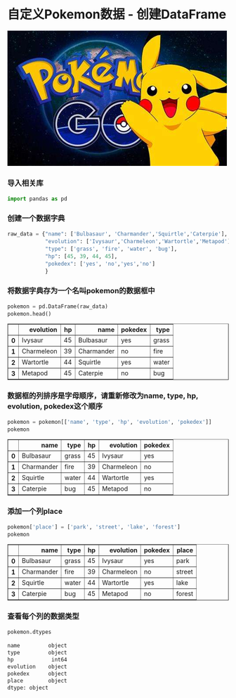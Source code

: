 
# 自定义Pokemon数据 - 创建DataFrame

![](images/8.jpeg)

### 导入相关库


```python
import pandas as pd
```

### 创建一个数据字典


```python
raw_data = {"name": ['Bulbasaur', 'Charmander','Squirtle','Caterpie'],
            "evolution": ['Ivysaur','Charmeleon','Wartortle','Metapod'],
            "type": ['grass', 'fire', 'water', 'bug'],
            "hp": [45, 39, 44, 45],
            "pokedex": ['yes', 'no','yes','no']                        
            }
```

### 将数据字典存为一个名叫pokemon的数据框中


```python
pokemon = pd.DataFrame(raw_data)
pokemon.head()
```




<div>
<style scoped>
    .dataframe tbody tr th:only-of-type {
        vertical-align: middle;
    }

    .dataframe tbody tr th {
        vertical-align: top;
    }

    .dataframe thead th {
        text-align: right;
    }
</style>
<table border="1" class="dataframe">
  <thead>
    <tr style="text-align: right;">
      <th></th>
      <th>evolution</th>
      <th>hp</th>
      <th>name</th>
      <th>pokedex</th>
      <th>type</th>
    </tr>
  </thead>
  <tbody>
    <tr>
      <th>0</th>
      <td>Ivysaur</td>
      <td>45</td>
      <td>Bulbasaur</td>
      <td>yes</td>
      <td>grass</td>
    </tr>
    <tr>
      <th>1</th>
      <td>Charmeleon</td>
      <td>39</td>
      <td>Charmander</td>
      <td>no</td>
      <td>fire</td>
    </tr>
    <tr>
      <th>2</th>
      <td>Wartortle</td>
      <td>44</td>
      <td>Squirtle</td>
      <td>yes</td>
      <td>water</td>
    </tr>
    <tr>
      <th>3</th>
      <td>Metapod</td>
      <td>45</td>
      <td>Caterpie</td>
      <td>no</td>
      <td>bug</td>
    </tr>
  </tbody>
</table>
</div>



### 数据框的列排序是字母顺序，请重新修改为name, type, hp, evolution, pokedex这个顺序


```python
pokemon = pokemon[['name', 'type', 'hp', 'evolution', 'pokedex']]
pokemon
```




<div>
<style scoped>
    .dataframe tbody tr th:only-of-type {
        vertical-align: middle;
    }

    .dataframe tbody tr th {
        vertical-align: top;
    }

    .dataframe thead th {
        text-align: right;
    }
</style>
<table border="1" class="dataframe">
  <thead>
    <tr style="text-align: right;">
      <th></th>
      <th>name</th>
      <th>type</th>
      <th>hp</th>
      <th>evolution</th>
      <th>pokedex</th>
    </tr>
  </thead>
  <tbody>
    <tr>
      <th>0</th>
      <td>Bulbasaur</td>
      <td>grass</td>
      <td>45</td>
      <td>Ivysaur</td>
      <td>yes</td>
    </tr>
    <tr>
      <th>1</th>
      <td>Charmander</td>
      <td>fire</td>
      <td>39</td>
      <td>Charmeleon</td>
      <td>no</td>
    </tr>
    <tr>
      <th>2</th>
      <td>Squirtle</td>
      <td>water</td>
      <td>44</td>
      <td>Wartortle</td>
      <td>yes</td>
    </tr>
    <tr>
      <th>3</th>
      <td>Caterpie</td>
      <td>bug</td>
      <td>45</td>
      <td>Metapod</td>
      <td>no</td>
    </tr>
  </tbody>
</table>
</div>



### 添加一个列place


```python
pokemon['place'] = ['park', 'street', 'lake', 'forest']
pokemon
```




<div>
<style scoped>
    .dataframe tbody tr th:only-of-type {
        vertical-align: middle;
    }

    .dataframe tbody tr th {
        vertical-align: top;
    }

    .dataframe thead th {
        text-align: right;
    }
</style>
<table border="1" class="dataframe">
  <thead>
    <tr style="text-align: right;">
      <th></th>
      <th>name</th>
      <th>type</th>
      <th>hp</th>
      <th>evolution</th>
      <th>pokedex</th>
      <th>place</th>
    </tr>
  </thead>
  <tbody>
    <tr>
      <th>0</th>
      <td>Bulbasaur</td>
      <td>grass</td>
      <td>45</td>
      <td>Ivysaur</td>
      <td>yes</td>
      <td>park</td>
    </tr>
    <tr>
      <th>1</th>
      <td>Charmander</td>
      <td>fire</td>
      <td>39</td>
      <td>Charmeleon</td>
      <td>no</td>
      <td>street</td>
    </tr>
    <tr>
      <th>2</th>
      <td>Squirtle</td>
      <td>water</td>
      <td>44</td>
      <td>Wartortle</td>
      <td>yes</td>
      <td>lake</td>
    </tr>
    <tr>
      <th>3</th>
      <td>Caterpie</td>
      <td>bug</td>
      <td>45</td>
      <td>Metapod</td>
      <td>no</td>
      <td>forest</td>
    </tr>
  </tbody>
</table>
</div>



### 查看每个列的数据类型


```python
pokemon.dtypes
```




    name         object
    type         object
    hp            int64
    evolution    object
    pokedex      object
    place        object
    dtype: object


